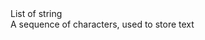 <div class="type-property">
    List of <span class="type-name">string</span>
    <div class="type-description">A sequence of characters, used to store text</div>
</div>